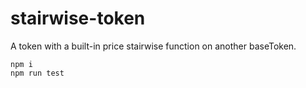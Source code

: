 # stairwise-token

A token with a built-in price stairwise function on another baseToken.

```
npm i
npm run test
```
